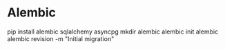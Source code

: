 # Alembic

pip install alembic sqlalchemy asyncpg
mkdir alembic
alembic init alembic
alembic revision -m "Initial migration"
